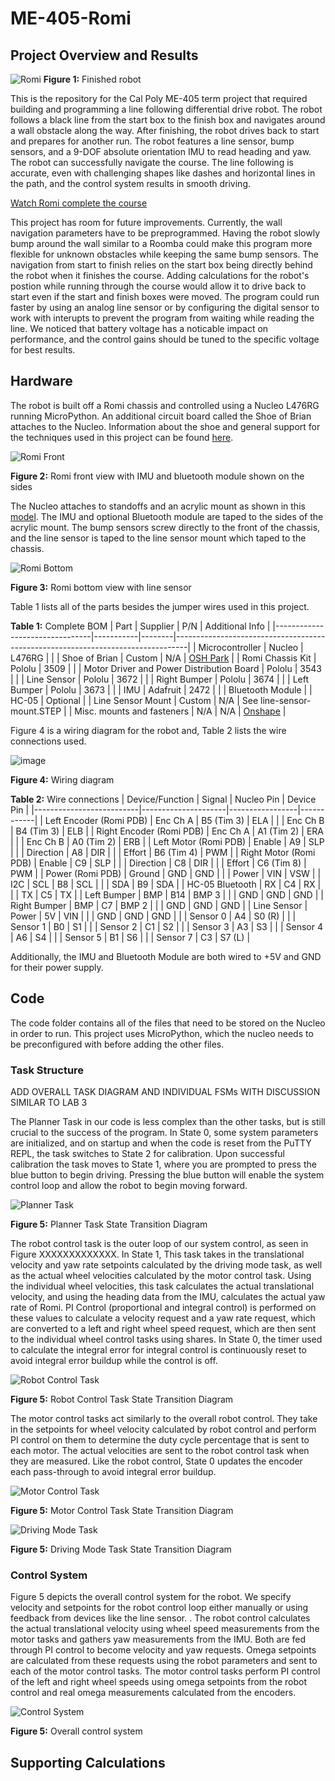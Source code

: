 # ME-405-Romi
## Project Overview and Results
![Romi](images/romi.JPG "Romi")
**Figure 1:** Finished robot

This is the repository for the Cal Poly ME-405 term project that required building and programming a line following differential drive robot. The robot follows a black line from the start box to the finish box and navigates around a wall obstacle along the way. After finishing, the robot drives back to start and prepares for another run. The robot features a line sensor, bump sensors, and a 9-DOF absolute orientation IMU to read heading and yaw. The robot can successfully navigate the course. The line following is accurate, even with challenging shapes like dashes and horizontal lines in the path, and the control system results in smooth driving.

[Watch Romi complete the course](https://cpslo-my.sharepoint.com/:v:/g/personal/cobentle_calpoly_edu/EcgrodB_KnZJpqk-TpCn7YkBvjt-W66TGioHFDayowuLnw?e=8Irw7U&nav=eyJwbGF5YmFja09wdGlvbnMiOnt9LCJyZWZlcnJhbEluZm8iOnsicmVmZXJyYWxBcHAiOiJPbmVVcExpZ2h0U3BlZWQiLCJyZWZlcnJhbE1vZGUiOiJtaXMiLCJyZWZlcnJhbFZpZXciOiJwb3N0cm9sbC1jb3B5bGluayIsInJlZmVycmFsUGxheWJhY2tTZXNzaW9uSWQiOiI3YWUxZWRjYS04YzIxLTRjYTYtOTZjZi1lYzI0ZjRjODIyM2IifX0%3D)

This project has room for future improvements. Currently, the wall navigation parameters have to be preprogrammed. Having the robot slowly bump around the wall similar to a Roomba could make this program more flexible for unknown obstacles while keeping the same bump sensors. The navigation from start to finish relies on the start box being directly behind the robot when it finishes the course. Adding calculations for the robot's postion while running through the course would allow it to drive back to start even if the start and finish boxes were moved. The program could run faster by using an analog line sensor or by configuring the digital sensor to work with interupts to prevent the program from waiting while reading the line. We noticed that battery voltage has a noticable impact on performance, and the control gains should be tuned to the specific voltage for best results.

## Hardware
The robot is built off a Romi chassis and controlled using a Nucleo L476RG running MicroPython. An additional circuit board called the Shoe of Brian attaches to the Nucleo. Information about the shoe and general support for the techniques used in this project can be found [here](https://github.com/spluttflob/ME405-Support).

![Romi Front](images/romi-front.JPG "Romi Front")

**Figure 2:** Romi front view with IMU and bluetooth module shown on the sides

The Nucleo attaches to standoffs and an acrylic mount as shown in this [model](https://cad.onshape.com/documents/b78783ff999bc8e6a9990234). The IMU and optional Bluetooth module are taped to the sides of the acrylic mount. The bump sensors screw directly to the front of the chassis, and the line sensor is taped to the line sensor mount which taped to the chassis.

![Romi Bottom](images/romi-bottom.JPG "Romi Bottom")

**Figure 3:** Romi bottom view with line sensor

Table 1 lists all of the parts besides the jumper wires used in this project.

**Table 1:** Complete BOM
| Part                           | Supplier  | P/N    | Additional Info                                                                 |
|--------------------------------|-----------|--------|---------------------------------------------------------------------------------|
| Microcontroller                | Nucleo    | L476RG |                                                                                 |
| Shoe of Brian                  | Custom    | N/A    | [OSH Park](https://oshpark.com/shared_projects/e6X6OnYK)                   |
| Romi Chassis Kit               | Pololu    | 3509   |                                                                                 |
| Motor Driver and Power Distribution Board | Pololu | 3543   |                                                                                 |
| Line Sensor                    | Pololu    | 3672   |                                                                                 |
| Right Bumper                   | Pololu    | 3674   |                                                                                 |
| Left Bumper                    | Pololu    | 3673   |                                                                                 |
| IMU                            | Adafruit  | 2472   |                                                                                 |
| Bluetooth Module               |           | HC-05  | Optional                                                                       |
| Line Sensor Mount              | Custom    | N/A    | See line-sensor-mount.STEP                                                         |
| Misc. mounts and fasteners     | N/A       | N/A    | [Onshape](https://cad.onshape.com/documents/b78783ff999bc8e6a9990234)      |

Figure 4 is a wiring diagram for the robot and, Table 2 lists the wire connections used.

![image](https://github.com/user-attachments/assets/206b7bbc-3a4a-48c8-a30a-3b5c9615cfee)

**Figure 4:** Wiring diagram

**Table 2:** Wire connections
| Device/Function          | Signal              | Nucleo Pin      | Device Pin |
|--------------------------|---------------------|-----------------|------------|
| Left Encoder (Romi PDB)  | Enc Ch A            | B5 (Tim 3)      | ELA        |
|                          | Enc Ch B            | B4 (Tim 3)      | ELB        |
| Right Encoder (Romi PDB) | Enc Ch A            | A1 (Tim 2)      | ERA        |
|                          | Enc Ch B            | A0 (Tim 2)      | ERB        |
| Left Motor (Romi PDB)    | Enable              | A9              | SLP        |
|                          | Direction           | A8              | DIR        |
|                          | Effort              | B6 (Tim 4)      | PWM        |
| Right Motor (Romi PDB)   | Enable              | C9              | SLP        |
|                          | Direction           | C8              | DIR        |
|                          | Effort              | C6 (Tim 8)      | PWM        |
| Power (Romi PDB)         | Ground              | GND             | GND        |
|                          | Power               | VIN             | VSW        |
| I2C                      | SCL                 | B8              | SCL        |
|                          | SDA                 | B9              | SDA        |
| HC-05 Bluetooth          | RX                  | C4              | RX         |
|                          | TX                  | C5              | TX         |
| Left Bumper              | BMP                 | B14             | BMP 3      |
|                          | GND                 | GND             | GND        |
| Right Bumper             | BMP                 | C7              | BMP 2      |
|                          | GND                 | GND             | GND        |
| Line Sensor              | Power               | 5V              | VIN        |
|                          | GND                 | GND             | GND        |
|                          | Sensor 0            | A4              | S0 (R)     |
|                          | Sensor 1            | B0              | S1         |
|                          | Sensor 2            | C1              | S2         |
|                          | Sensor 3            | A3              | S3         |
|                          | Sensor 4            | A6              | S4         |
|                          | Sensor 5            | B1              | S6         |
|                          | Sensor 7            | C3              | S7 (L)     |

Additionally, the IMU and Bluetooth Module are both wired to +5V and GND for their power supply.

## Code
The code folder contains all of the files that need to be stored on the Nucleo in order to run. This project uses MicroPython, which the nucleo needs to be preconfigured with before adding the other files.

### Task Structure
ADD OVERALL TASK DIAGRAM AND INDIVIDUAL FSMs WITH DISCUSSION SIMILAR TO LAB 3

The Planner Task in our code is less complex than the other tasks, but is still crucial to the success of the program. In State 0, some system parameters are initialized, and on startup and when the code is reset from the PuTTY REPL, the task switches to State 2 for calibration. Upon successful calibration the task moves to State 1, where you are prompted to press the blue button to begin driving. Pressing the blue button will enable the system control loop and allow the robot to begin moving forward.


![Planner Task](images/planner-task.png "Planner Task")

**Figure 5:** Planner Task State Transition Diagram

The robot control task is the outer loop of our system control, as seen in Figure XXXXXXXXXXXXX. In State 1,
This task takes in the translational velocity and yaw rate setpoints calculated by the driving mode task, as well
as the actual wheel velocities calculated by the motor control task. Using the individual wheel velocities,
this task calculates the actual translational velocity, and using the heading data from the IMU, calculates
the actual yaw rate of Romi. PI Control (proportional and integral control) is performed on these values to
calculate a velocity request and a yaw rate request, which are converted to a left and right wheel speed
request, which are then sent to the individual wheel control tasks using shares. In State 0, the timer used to
calculate the integral error for integral control is continuously reset to avoid integral error buildup while the
control is off.

![Robot Control Task](images/robot-control-task.png "Robot Control Task")

**Figure 5:** Robot Control Task State Transition Diagram

The motor control tasks act similarly to the overall robot control. They take in the setpoints for
wheel velocity calculated by robot control and perform PI control on them to determine the duty cycle
percentage that is sent to each motor. The actual velocities are sent to the robot control task when they are
measured. Like the robot control, State 0 updates the encoder each pass-through to avoid integral error
buildup.

![Motor Control Task](images/motor-control-task.png "Motor Control Task")

**Figure 5:** Motor Control Task State Transition Diagram

![Driving Mode Task](images/driving-mode-task.png "Driving Mode Task")

**Figure 5:** Driving Mode Task State Transition Diagram


### Control System
Figure 5 depicts the overall control system for the robot. We specify velocity and setpoints for the robot control loop either manually or using feedback from devices like the line sensor. . The robot control calculates the actual translational velocity using wheel speed measurements from the motor tasks and gathers yaw measurements from the IMU. Both are fed through PI control to become velocity and yaw requests. Omega setpoints are calculated from these requests using the robot parameters and sent to each of the motor control tasks. The motor control tasks perform PI control of the left and right wheel speeds using omega setpoints from the robot control and real omega measurements calculated from the encoders.

![Control System](images/control-system.png "Control System")

**Figure 5:** Overall control system

## Supporting Calculations

